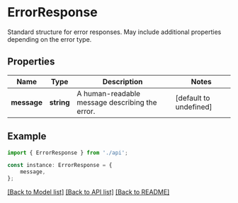 # ErrorResponse

Standard structure for error responses. May include additional properties depending on the error type.

## Properties

Name | Type | Description | Notes
------------ | ------------- | ------------- | -------------
**message** | **string** | A human-readable message describing the error. | [default to undefined]

## Example

```typescript
import { ErrorResponse } from './api';

const instance: ErrorResponse = {
    message,
};
```

[[Back to Model list]](../README.md#documentation-for-models) [[Back to API list]](../README.md#documentation-for-api-endpoints) [[Back to README]](../README.md)
